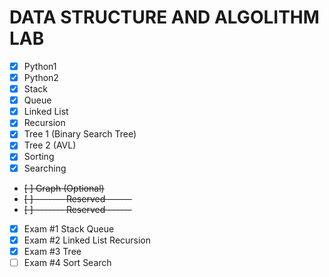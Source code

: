 # DATA STRUCTURE AND ALGOLITHM LAB
- [x] Python1
- [x] Python2
- [x] Stack
- [x] Queue
- [x] Linked List
- [x] Recursion
- [X] Tree 1 (Binary Search Tree)
- [x] Tree 2 (AVL)
- [x] Sorting
- [x] Searching
- ~~[ ] Graph (Optional)~~
- ~~[ ] ------- Reserved ------~~
- ~~[ ] ------- Reserved ------~~
- [X] Exam #1 Stack Queue
- [x] Exam #2 Linked List Recursion
- [x] Exam #3 Tree
- [ ] Exam #4 Sort Search
